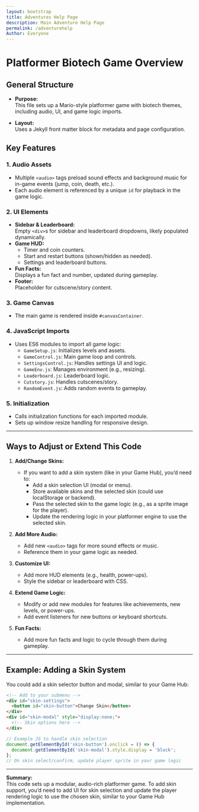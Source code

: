 ```yaml
---
layout: bootstrap
title: Adventures Help Page
description: Main Adventure Help Page
permalink: /adventurehelp
Author: Everyone
---
```


# Platformer Biotech Game Overview

## General Structure

- **Purpose:**  
  This file sets up a Mario-style platformer game with biotech themes, including audio, UI, and game logic imports.

- **Layout:**  
  Uses a Jekyll front matter block for metadata and page configuration.

## Key Features

### 1. **Audio Assets**
- Multiple `<audio>` tags preload sound effects and background music for in-game events (jump, coin, death, etc.).
- Each audio element is referenced by a unique `id` for playback in the game logic.

### 2. **UI Elements**
- **Sidebar & Leaderboard:**  
  Empty `<div>`s for sidebar and leaderboard dropdowns, likely populated dynamically.
- **Game HUD:**  
  - Timer and coin counters.
  - Start and restart buttons (shown/hidden as needed).
  - Settings and leaderboard buttons.
- **Fun Facts:**  
  Displays a fun fact and number, updated during gameplay.
- **Footer:**  
  Placeholder for cutscene/story content.

### 3. **Game Canvas**
- The main game is rendered inside `#canvasContainer`.

### 4. **JavaScript Imports**
- Uses ES6 modules to import all game logic:
  - `GameSetup.js`: Initializes levels and assets.
  - `GameControl.js`: Main game loop and controls.
  - `SettingsControl.js`: Handles settings UI and logic.
  - `GameEnv.js`: Manages environment (e.g., resizing).
  - `Leaderboard.js`: Leaderboard logic.
  - `Cutstory.js`: Handles cutscenes/story.
  - `RandomEvent.js`: Adds random events to gameplay.

### 5. **Initialization**
- Calls initialization functions for each imported module.
- Sets up window resize handling for responsive design.

---

## Ways to Adjust or Extend This Code

1. **Add/Change Skins:**
   - If you want to add a skin system (like in your Game Hub), you’d need to:
     - Add a skin selection UI (modal or menu).
     - Store available skins and the selected skin (could use localStorage or backend).
     - Pass the selected skin to the game logic (e.g., as a sprite image for the player).
     - Update the rendering logic in your platformer engine to use the selected skin.

2. **Add More Audio:**
   - Add new `<audio>` tags for more sound effects or music.
   - Reference them in your game logic as needed.

3. **Customize UI:**
   - Add more HUD elements (e.g., health, power-ups).
   - Style the sidebar or leaderboard with CSS.

4. **Extend Game Logic:**
   - Modify or add new modules for features like achievements, new levels, or power-ups.
   - Add event listeners for new buttons or keyboard shortcuts.

5. **Fun Facts:**
   - Add more fun facts and logic to cycle through them during gameplay.

---

## Example: Adding a Skin System

You could add a skin selector button and modal, similar to your Game Hub:

```html
<!-- Add to your submenu -->
<div id="skin-settings">
  <button id="skin-button">Change Skin</button>
</div>
<div id="skin-modal" style="display:none;">
  <!-- Skin options here -->
</div>
```

```javascript
// Example JS to handle skin selection
document.getElementById('skin-button').onclick = () => {
  document.getElementById('skin-modal').style.display = 'block';
};
// On skin select/confirm, update player sprite in your game logic
```

---

**Summary:**  
This code sets up a modular, audio-rich platformer game. To add skin support, you’d need to add UI for skin selection and update the player rendering logic to use the chosen skin, similar to your Game Hub implementation.

<script>
// filepath: /home/kasm-user/nighthawk/GenomeGamersFrontend/navigation/Worlds/world0.md
// ...existing code...

// --- Background Music ---
const music = new Audio('{{site.baseurl}}/assets/audio/35wiidksummit.mp3'); // Change path as needed
music.loop = true;
music.volume = 0.5;

// Play music after first user interaction (required by browsers)
function startMusicOnce() {
  music.play().catch(() => {});
  window.removeEventListener('click', startMusicOnce);
  window.removeEventListener('keydown', startMusicOnce);
}
window.addEventListener('click', startMusicOnce);
window.addEventListener('keydown', startMusicOnce);
</script>